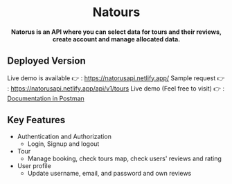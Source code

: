 <h1 align="center">
  <br>
  Natours
  <br>
</h1>

<h4 align="center"> Natorus is an API where you can select data for tours and their reviews, create account and manage allocated data.</h4>

## Deployed Version
Live demo is available 👉 : https://natorusapi.netlify.app/
Sample request 👉 : https://natorusapi.netlify.app/api/v1/tours
Live demo (Feel free to visit) 👉 : [Documentation in Postman](https://documenter.getpostman.com/view/11241542/2sA3kVn2nz)


## Key Features

* Authentication and Authorization
  - Login, Signup and logout
* Tour
  - Manage booking, check tours map, check users' reviews and rating
* User profile
  - Update username, email, and password and own reviews
